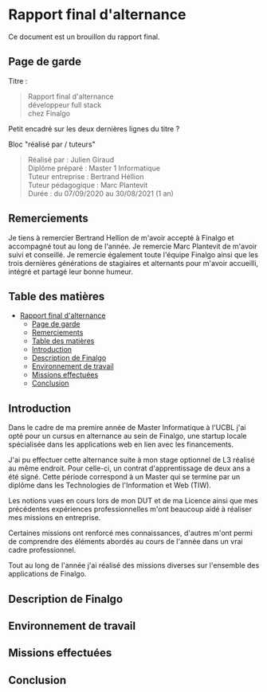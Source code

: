 # Rapport final d'alternance

Ce document est un brouillon du rapport final.

## Page de garde

Titre :

> Rapport final d'alternance  
> développeur full stack  
> chez Finalgo

Petit encadré sur les deux dernières lignes du titre ?

Bloc "réalisé par / tuteurs"

> Réalisé par : Julien Giraud  
> Diplôme préparé : Master 1 Informatique  
> Tuteur entreprise : Bertrand Héllion  
> Tuteur pédagogique : Marc Plantevit  
> Durée : du 07/09/2020 au 30/08/2021 (1 an)

## Remerciements

Je tiens à remercier Bertrand Hellion de m'avoir accepté à Finalgo et accompagné tout au long de l'année. Je remercie Marc Plantevit de m'avoir suivi et conseillé. Je remercie également toute l'équipe Finalgo ainsi que les trois dernières générations de stagiaires et alternants pour m'avoir accueilli, intégré et partagé leur bonne humeur.

## Table des matières

- [Rapport final d'alternance](#rapport-final-dalternance)
  - [Page de garde](#page-de-garde)
  - [Remerciements](#remerciements)
  - [Table des matières](#table-des-matières)
  - [Introduction](#introduction)
  - [Description de Finalgo](#description-de-finalgo)
  - [Environnement de travail](#environnement-de-travail)
  - [Missions effectuées](#missions-effectuées)
  - [Conclusion](#conclusion)

## Introduction

Dans le cadre de ma premire année de Master Informatique à l'UCBL j'ai opté pour un cursus en alternance au sein de Finalgo, une startup locale spécialisée dans les applications web en lien avec les financements.

J'ai pu effectuer cette alternance suite à mon stage optionnel de L3 réalisé au même endroit. Pour celle-ci, un contrat d'apprentissage de deux ans a été signé. Cette période correspond à un Master qui se termine par un diplôme dans les Technologies de l'Information et Web (TIW).

Les notions vues en cours lors de mon DUT et de ma Licence ainsi que mes précédentes expériences professionnelles m'ont beaucoup aidé à réaliser mes missions en entreprise.

Certaines missions ont renforcé mes connaissances, d'autres m'ont permi de comprendre des éléments abordés au cours de l'année dans un vrai cadre professionnel.

Tout au long de l'année j'ai réalisé des missions diverses sur l'ensemble des applications de Finalgo.

## Description de Finalgo

## Environnement de travail

## Missions effectuées

## Conclusion
